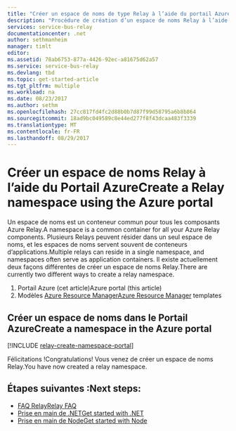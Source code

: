 ```yaml
---
title: "Créer un espace de noms de type Relay à l’aide du portail Azure | Microsoft Docs"
description: "Procédure de création d’un espace de noms Relay à l’aide du portail Azure."
services: service-bus-relay
documentationcenter: .net
author: sethmanheim
manager: timlt
editor: 
ms.assetid: 78ab6753-877a-4426-92ec-a81675d62a57
ms.service: service-bus-relay
ms.devlang: tbd
ms.topic: get-started-article
ms.tgt_pltfrm: multiple
ms.workload: na
ms.date: 08/23/2017
ms.author: sethm
ms.openlocfilehash: 27cc817fd4fc2d88b0b7d87f99d58795a6b8b864
ms.sourcegitcommit: 18ad9bc049589c8e44ed277f8f43dcaa483f3339
ms.translationtype: MT
ms.contentlocale: fr-FR
ms.lasthandoff: 08/29/2017
---
```

# <a name="create-a-relay-namespace-using-the-azure-portal"></a><span data-ttu-id="6cd8c-103">Créer un espace de noms Relay à l’aide du Portail Azure</span><span class="sxs-lookup"><span data-stu-id="6cd8c-103">Create a Relay namespace using the Azure portal</span></span>
<span data-ttu-id="6cd8c-104">Un espace de noms est un conteneur commun pour tous les composants Azure Relay.</span><span class="sxs-lookup"><span data-stu-id="6cd8c-104">A namespace is a common container for all your Azure Relay components.</span></span> <span data-ttu-id="6cd8c-105">Plusieurs Relays peuvent résider dans un seul espace de noms, et les espaces de noms servent souvent de conteneurs d’applications.</span><span class="sxs-lookup"><span data-stu-id="6cd8c-105">Multiple relays can reside in a single namespace, and namespaces often serve as application containers.</span></span> <span data-ttu-id="6cd8c-106">Il existe actuellement deux façons différentes de créer un espace de noms Relay.</span><span class="sxs-lookup"><span data-stu-id="6cd8c-106">There are currently two different ways to create a relay namespace.</span></span>

1. <span data-ttu-id="6cd8c-107">Portail Azure (cet article)</span><span class="sxs-lookup"><span data-stu-id="6cd8c-107">Azure portal (this article)</span></span>
2. <span data-ttu-id="6cd8c-108">Modèles [Azure Resource Manager](../azure-resource-manager/resource-group-overview.md)</span><span class="sxs-lookup"><span data-stu-id="6cd8c-108">[Azure Resource Manager](../azure-resource-manager/resource-group-overview.md) templates</span></span>

## <a name="create-a-namespace-in-the-azure-portal"></a><span data-ttu-id="6cd8c-109">Créer un espace de noms dans le Portail Azure</span><span class="sxs-lookup"><span data-stu-id="6cd8c-109">Create a namespace in the Azure portal</span></span>

[!INCLUDE [relay-create-namespace-portal](../../includes/relay-create-namespace-portal.md)]

<span data-ttu-id="6cd8c-110">Félicitations !</span><span class="sxs-lookup"><span data-stu-id="6cd8c-110">Congratulations!</span></span> <span data-ttu-id="6cd8c-111">Vous venez de créer un espace de noms Relay.</span><span class="sxs-lookup"><span data-stu-id="6cd8c-111">You have now created a relay namespace.</span></span>

## <a name="next-steps"></a><span data-ttu-id="6cd8c-112">Étapes suivantes :</span><span class="sxs-lookup"><span data-stu-id="6cd8c-112">Next steps:</span></span>
* [<span data-ttu-id="6cd8c-113">FAQ Relay</span><span class="sxs-lookup"><span data-stu-id="6cd8c-113">Relay FAQ</span></span>](relay-faq.md)
* [<span data-ttu-id="6cd8c-114">Prise en main de .NET</span><span class="sxs-lookup"><span data-stu-id="6cd8c-114">Get started with .NET</span></span>](relay-hybrid-connections-dotnet-get-started.md)
* [<span data-ttu-id="6cd8c-115">Prise en main de Node</span><span class="sxs-lookup"><span data-stu-id="6cd8c-115">Get started with Node</span></span>](relay-hybrid-connections-node-get-started.md)

